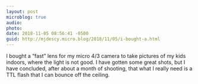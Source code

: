 ```yaml
---
layout: post
microblog: true
audio: 
photo: 
date: 2018-11-05 08:56:41 -0500
guid: http://mjdescy.micro.blog/2018/11/05/i-bought-a.html
---
```

I bought a “fast” lens for my micro 4/3 camera to take pictures of my kids indoors, where the light is not good. I have gotten some great shots, but I have concluded, after about a month of shooting, that what I really need is a TTL flash that I can bounce off the ceiling.
